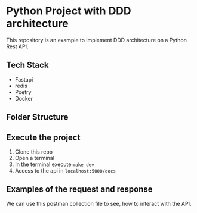 # Python Project with DDD architecture

This repository is an example to implement DDD architecture on a Python Rest API.

## Tech Stack 
- Fastapi
- redis
- Poetry 
- Docker

## Folder Structure

## Execute the project

1. Clone this repo
2. Open a terminal
3. In the terminal execute `make dev`
4. Access to the api in `localhost:5000/docs`

## Examples of the request and response 

We can use this postman collection file to see, how to interact with the API.


